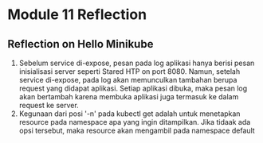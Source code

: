 # Module 11 Reflection

## Reflection on Hello Minikube

1. Sebelum service di-expose, pesan pada log aplikasi hanya berisi pesan inisialisasi server seperti Stared HTP on port 8080. Namun, setelah service di-expose, pada log akan memunculkan tambahan berupa request yang didapat aplikasi. Setiap aplikasi dibuka, maka pesan log akan bertambah karena membuka aplikasi juga termasuk ke dalam request ke server.
2. Kegunaan dari posi '-n' pada kubectl get adalah untuk menetapkan resource pada namespace apa yang ingin ditampilkan. Jika tidaak ada opsi tersebut, maka resource akan mengambil pada namespace default
